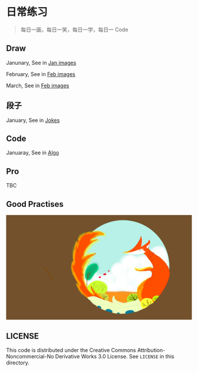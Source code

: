 # 日常练习

> 每日一画，每日一笑，每日一学，每日一 Code

## Draw

Janunary, See in [Jan images](./images/jan/README.md)

February, See in [Feb images](./images/feb/README.md)

March, See in [Feb images](./images/mar/README.md)

## 段子

January, See in [Jokes](./jokes/README.md)

## Code

Januaray, See in [Algo](./alog/README.md)

## Pro

TBC

## Good Practises

![Fox](./images/jan/11.jpg)

## LICENSE

This code is distributed under the Creative Commons Attribution-Noncommercial-No Derivative Works 3.0 License. See ``LICENSE`` in this directory.
